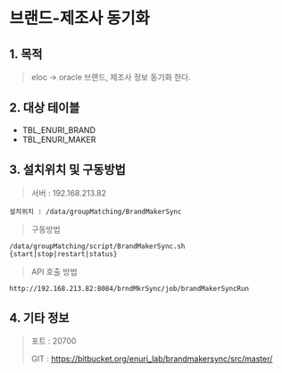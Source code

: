 # 브랜드-제조사 동기화



## 1. 목적
> eloc -> oracle 브랜드, 제조사 정보 동기화 한다.



## 2. 대상 테이블

- TBL_ENURI_BRAND
- TBL_ENURI_MAKER

  

## 3. 설치위치 및 구동방법

> 서버 : 192.168.213.82

```
설치위치 : /data/groupMatching/BrandMakerSync
```

> 구동방법

```
/data/groupMatching/script/BrandMakerSync.sh {start|stop|restart|status}
```

> API 호출 방법

```
http://192.168.213.82:8084/brndMkrSync/job/brandMakerSyncRun
```





## 4. 기타 정보

> 포트 : 20700
>
> GIT : https://bitbucket.org/enuri_lab/brandmakersync/src/master/
>
> 